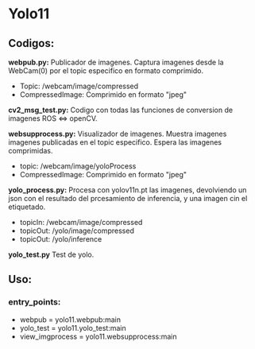 # Yolo11

## Codigos:

**webpub.py:**
Publicador de imagenes. Captura imagenes desde la WebCam(0) por el topic especifico en formato comprimido.
* Topic: /webcam/image/compressed
* CompressedImage: Comprimido en formato "jpeg"

**cv2_msg_test.py:**
Codigo con todas las funciones de conversion de imagenes ROS <=> openCV.


**websupprocess.py:**
Visualizador de imagenes. Muestra imagenes imagenes publicadas en el topic especifico. Espera las imagenes comprimidas.
* topic: /webcam/image/yoloProcess
* CompressedImage: Comprimido en formato "jpeg"

**yolo_process.py:**
Procesa con yolov11n.pt las imagenes, devolviendo un json con el resultado del prcesamiento de inferencia, y una imagen cin el etiquetado.
* topicIn: /webcam/image/compressed
* topicOut: /yolo/image/compressed
* topicOut: /yolo/inference

**yolo_test.py**
Test de yolo.

## Uso:
### entry_points:
* webpub = yolo11.webpub:main
* yolo_test = yolo11.yolo_test:main
* view_imgprocess = yolo11.websupprocess:main
